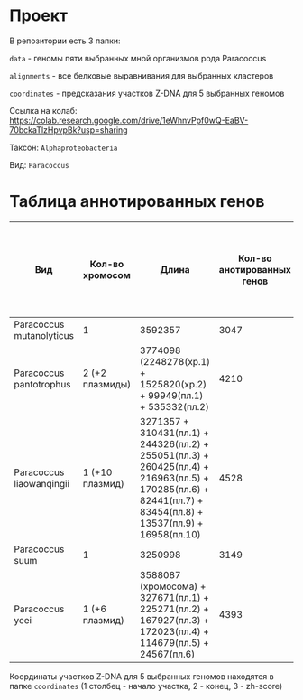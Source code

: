 # Проект

В репозитории есть 3 папки:

`data` - геномы пяти выбранных мной организмов рода Paracoccus

`alignments` - все белковые выравнивания для выбранных кластеров

`coordinates` - предсказания участков Z-DNA для 5 выбранных геномов

Ссылка на колаб: https://colab.research.google.com/drive/1eWhnvPpf0wQ-EaBV-70bckaTlzHpvpBk?usp=sharing

Таксон: `Alphaproteobacteria`

Вид: `Paracoccus` 

# Таблица аннотированных генов

| **Вид** | **Кол-во хромосом** | **Длина** | **Кол-во анотированных генов** | **Длина всех генов** | **Доля анотированных генов** | **Кол-во предсказанных участков z-dna** | **Кол-во участков с zh-score >500 и их общая длина** |
| ------------- | ------------- |--------------------| ---- | --- | --- | --- | ------ |
| Paracoccus mutanolyticus| 1 | 3592357 | 3047 | 2003651 | 55.78% | 3592357 | 60421; 586328  |
| Paracoccus pantotrophus| 2 (+2 плазмиды) | 3774098 (2248278(хр.1) + 1525820(хр.2) + 99949(пл.1) + 535332(пл.2) | 4210 | 3885491 | 88.12% | 4409379 | 57049; 550722 |
| Paracoccus liaowanqingii| 1 (+10 плазмид) | 3271357 + 310431(пл.1) + 244326(пл.2) + 255051(пл.3) + 260425(пл.4) + 216963(пл.5) + 170285(пл.6) + 82441(пл.7) + 83454(пл.8) + 13537(пл.9) + 16958(пл.10) | 4528 | 4181975 | 84.91% | 4925228 | 59765; 583944 |
| Paracoccus suum| 1 | 3250998 | 3149 | 2926464 | 90.02% | 3250998 | 57259; 556558 |
| Paracoccus yeei| 1 (+6 плазмид)  | 3588087 (хромосома) + 327671(пл.1) + 225271(пл.2) + 167927(пл.3) + 172023(пл.4) + 114679(пл.5) + 24567(пл.6)  | 4393 | 4111523 | 88.97% | 4620225 | 65631; 635310  |

Координаты участков Z-DNA для 5 выбранных геномов находятся в папке `coordinates` (1 столбец - начало участка, 2 - конец, 3 - zh-score)
